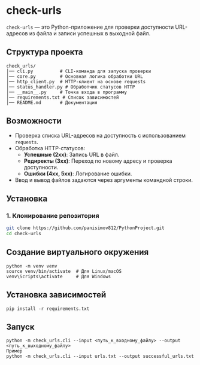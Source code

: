# check-urls

`check-urls` — это Python-приложение для проверки доступности URL-адресов из файла и записи успешных в выходной файл.

## Структура проекта
```
check_urls/
│── cli.py          # CLI-команда для запуска проверки
│── core.py         # Основная логика обработки URL
│── http_client.py  # HTTP-клиент на основе requests
│── status_handler.py # Обработчик статусов HTTP
│── __main__.py     # Точка входа в программу
│── requirements.txt # Список зависимостей
│── README.md       # Документация
```

## Возможности

- Проверка списка URL-адресов на доступность с использованием `requests`.
- Обработка HTTP-статусов:
  - **Успешные (2xx)**: Запись URL в файл.
  - **Редиректы (3xx)**: Переход по новому адресу и проверка доступности.
  - **Ошибки (4xx, 5xx)**: Логирование ошибки.
- Ввод и вывод файлов задаются через аргументы командной строки.

## Установка

### 1. Клонирование репозитория

```bash
git clone https://github.com/panisimov812/PythonProject.git
cd check-urls
```

## Создание виртуального окружения
```
python -m venv venv
source venv/bin/activate  # Для Linux/macOS
venv\Scripts\activate     # Для Windows
```
## Установка зависимостей
```
pip install -r requirements.txt
```

## Запуск
```
python -m check_urls.cli --input <путь_к_входному_файлу> --output <путь_к_выходному_файлу>
Пример
python -m check_urls.cli --input urls.txt --output successful_urls.txt
```
